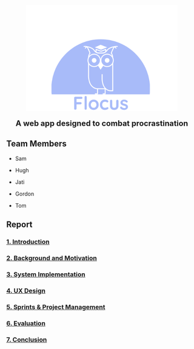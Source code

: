 <div align="center">
<div style="width:400px;height:280px;overflow:hidden">
    <img src="LOGO.png" />
</div>
<b><p style="font-size:20px">A web app designed to combat procrastination</b>
</div>

## **Team Members**

- Sam

- Hugh

- Jati

- Gordon

- Tom

## **Report**

### [1. Introduction](https:/https://github.com/STF1998/Desk20/report/branch/introduction.md)
### [2. Background and Motivation](https:/https://github.com/STF1998/Desk20/report/branch/backgroundAndMotivation)
### [3. System Implementation](https://github.com/user/repo/blob/branch/systemImplementation)
### [4. UX Design](https:/https://github.com/STF1998/Desk20/report/branch/UXDesign)
### [5. Sprints & Project Management](https:/https://github.com/STF1998/Desk20/report/branch/sprints&ProjectManagement)
### [6. Evaluation](https:/https://github.com/STF1998/Desk20/report/branch/evaluation)
### [7. Conclusion](https:/https://github.com/STF1998/Desk20/report/branch/conclusion)
